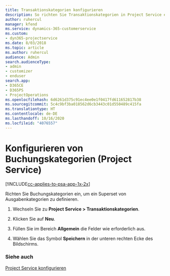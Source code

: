 ```yaml
---
title: Transaktionskategorien konfigurieren
description: So richten Sie Transaktionskategorien in Project Service ein
author: ruhercul
manager: kfend
ms.service: dynamics-365-customerservice
ms.custom:
- dyn365-projectservice
ms.date: 8/03/2018
ms.topic: article
ms.author: ruhercul
audience: Admin
search.audienceType:
- admin
- customizer
- enduser
search.app:
- D365CE
- D365PS
- ProjectOperations
ms.openlocfilehash: 6d6261d375c91ec4ee0e1f0417fd611652817b38
ms.sourcegitcommit: 5c4c9bf3ba018562d6cb3443c01d550489c415fa
ms.translationtype: HT
ms.contentlocale: de-DE
ms.lasthandoff: 10/16/2020
ms.locfileid: "4076557"
---
```

# <a name="configure-transaction-categories-project-service"></a>Konfigurieren von Buchungskategorien (Project Service)

[!INCLUDE[cc-applies-to-psa-app-1x-2x](../includes/cc-applies-to-psa-app-1x-2x.md)]

Richten Sie Buchungskategorien ein, um ein Superset von Ausgabenkategorien zu definieren.  
  
1.  Wechseln Sie zu **Project Service > Transaktionskategorien**.  
  
2.  Klicken Sie auf **Neu**.  
  
3.  Füllen Sie im Bereich **Allgemein** die Felder wie erforderlich aus.  
  
4.  Wählen Sie das Symbol **Speichern** in der unteren rechten Ecke des Bildschirms.  
  
### <a name="see-also"></a>Siehe auch  
 [Project Service konfigurieren](../psa/configure.md)
